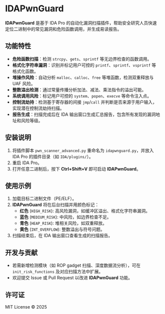 # IDAPwnGuard

**IDAPwnGuard** 是基于 IDA Pro 的自动化漏洞扫描插件，帮助安全研究人员快速定位二进制中的常见漏洞和危险函数调用，并生成易读报告。

## 功能特性

- **危险函数扫描**：检测 `strcpy`、`gets`、`sprintf` 等无边界检查的函数调用。  
- **格式化字符串漏洞**：识别并标记用户可控的 `printf`、`sprintf`、`vsprintf` 等格式化函数。  
- **堆操作风险**：自动分析 `malloc`、`calloc`、`free` 等堆函数，检测双重释放与 UAF 风险。  
- **整数溢出检测**：通过常量传播分析加法、减法、乘法指令的溢出可能。  
- **系统调用风险**：标记用户可控的 `system`、`popen`、`execve` 等命令注入点。  
- **控制流劫持**：检测基于寄存器的间接 `jmp`/`call` 并判断是否来源于用户输入，实现潜在控制流劫持扫描。  
- **报告生成**：扫描完成后在 IDA 输出窗口生成汇总报告，包含所有发现的漏洞地址和风险等级。

## 安装说明

1. 将插件脚本 `pwn_scanner_advanced.py` 重命名为 `idapwnguard.py`，并放入 IDA Pro 的插件目录（如 `IDA/plugins/`）。  
2. 重启 IDA Pro。  
3. 打开任意二进制后，按下 **Ctrl+Shift+V** 即可启动 **IDAPwnGuard**。

## 使用示例

1. 加载目标二进制文件（PE/ELF）。  
2. **IDAPwnGuard** 将在后台扫描并用颜色标记：  
   - **红色** (`HIGH_RISK`): 高风险漏洞，如缓冲区溢出、格式化字符串漏洞。  
   - **蓝色** (`MEDIUM_RISK`): 中风险，如边界检查不足。  
   - **青色** (`HEAP_RISK`): 堆相关风险，如双重释放。  
   - **黄色** (`INT_OVERFLOW`): 整数溢出与符号问题。  
3. 扫描结束后，在 IDA 输出窗口查看生成的扫描报告。

## 开发与贡献

- 若需新增检测模块（如 ROP gadget 扫描、深度数据流分析），可在 `init_risk_functions` 及对应扫描方法中扩展。  
- 欢迎提交 Issue 或 Pull Request 以改进 **IDAPwnGuard** 功能。

## 许可证

MIT License © 2025
